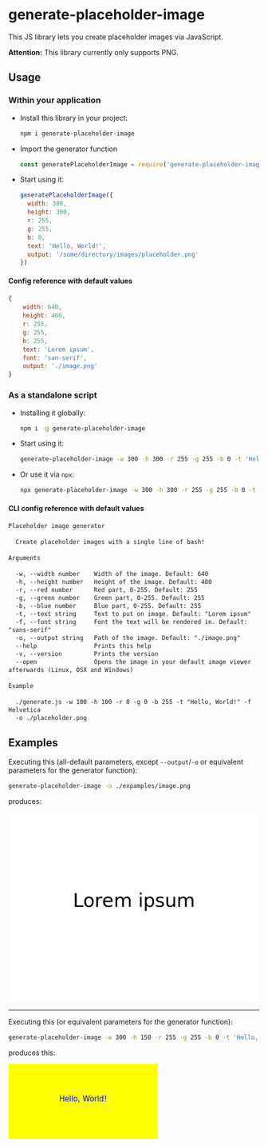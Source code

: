 # generate-placeholder-image

This JS library lets you create placeholder images via JavaScript.

**Attention:** This library currently only supports PNG.

## Usage

### Within your application

* Install this library in your project:
    ```bash
    npm i generate-placeholder-image
    ```

* Import the generator function
    ```javascript
    const generatePlaceholderImage = require('generate-placeholder-image')
    ```
  
* Start using it:
    ```javascript
    generatePlaceholderImage({
      width: 300,
      height: 300,
      r: 255,
      g: 255,
      b: 0,
      text: 'Hello, World!',
      output: '/some/directory/images/placeholder.png'
    })
    ```

#### Config reference with default values

```javascript
{
    width: 640,
    height: 480,
    r: 255,
    g: 255,
    b: 255,
    text: 'Lorem ipsum',
    font: 'san-serif',
    output: './image.png'
}
```

### As a standalone script

* Installing it globally:
    ```bash
    npm i -g generate-placeholder-image
    ```

* Start using it:
    ```bash
    generate-placeholder-image -w 300 -h 300 -r 255 -g 255 -b 0 -t 'Hello, World!' -o '/some/directory/images/placeholder.png'
    ```

* Or use it via `npx`:
    ```bash
    npx generate-placeholder-image -w 300 -h 300 -r 255 -g 255 -b 0 -t 'Hello, World!' -o '/some/directory/images/placeholder.png'
    ```

#### CLI config reference with default values

```
Placeholder image generator

  Create placeholder images with a single line of bash! 

Arguments

  -w, --width number    Width of the image. Default: 640                                    
  -h, --height number   Height of the image. Default: 480                                   
  -r, --red number      Red part, 0-255. Default: 255                                       
  -g, --green number    Green part, 0-255. Default: 255                                     
  -b, --blue number     Blue part, 0-255. Default: 255                                      
  -t, --text string     Text to put on image. Default: "Lorem ipsum"                        
  -f, --font string     Font the text will be rendered in. Default: "sans-serif"            
  -o, --output string   Path of the image. Default: "./image.png"                           
  --help                Prints this help                                                    
  -v, --version         Prints the version                                                  
  --open                Opens the image in your default image viewer afterwards (Linux, OSX and Windows)

Example

  ./generate.js -w 100 -h 100 -r 0 -g 0 -b 255 -t "Hello, World!" -f Helvetica  
  -o ./placeholder.png     
```

## Examples

Executing this (all-default parameters, except `--output`/`-o` or equivalent parameters for the generator function):

```bash
generate-placeholder-image -o ./expamples/image.png
```

produces:

![image.png](./examples/image.png)

---

Executing this (or equivalent parameters for the generator function):

```bash
generate-placeholder-image -w 300 -h 150 -r 255 -g 255 -b 0 -t 'Hello, World!' -o ./examples/hello-world.png
```

produces this:

![hello-world.png](./examples/hello-world.png)
